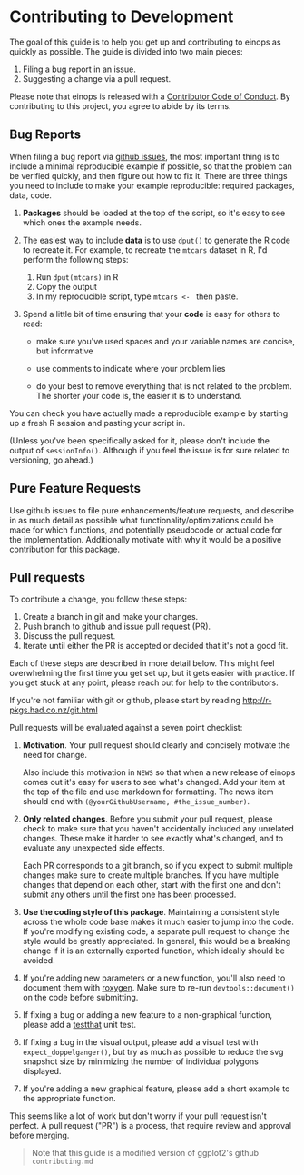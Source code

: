 # Contributing to Development

The goal of this guide is to help you get up and contributing to einops as quickly as possible. The guide is divided into two main pieces:

1. Filing a bug report in an issue.
2. Suggesting a change via a pull request.

Please note that einops is released with a [Contributor Code of Conduct](.github/CODE_OF_CONDUCT.md). By contributing to this project,
you agree to abide by its terms.

## Bug Reports

When filing a bug report via [github issues](.github/issues), the most important thing is to include a minimal
reproducible example if possible, so that the problem can be verified quickly, and then figure out how to fix it. There are three things you need to include to make your example reproducible: required packages, data, code.

1.  **Packages** should be loaded at the top of the script, so it's easy to
    see which ones the example needs.
 
2.  The easiest way to include **data** is to use `dput()` to generate the R code
    to recreate it. For example, to recreate the `mtcars` dataset in R,
    I'd perform the following steps:
 
       1. Run `dput(mtcars)` in R
       2. Copy the output
       3. In my reproducible script, type `mtcars <- ` then paste.
 
3.  Spend a little bit of time ensuring that your **code** is easy for others to
    read:
 
    - make sure you've used spaces and your variable names are concise, but
      informative
 
    - use comments to indicate where your problem lies
 
    - do your best to remove everything that is not related to the problem. 
     The shorter your code is, the easier it is to understand.

You can check you have actually made a reproducible example by starting up a
fresh R session and pasting your script in.

(Unless you've been specifically asked for it, please don't include the output
of `sessionInfo()`. Although if you feel the issue is for sure related to versioning, go ahead.)

## Pure Feature Requests

Use github issues to file pure enhancements/feature requests, and describe in as much detail as possible what functionality/optimizations could be made for which functions, and potentially pseudocode or actual code for the implementation. Additionally motivate with why it would be a positive contribution for this package.

## Pull requests

To contribute a change, you follow these steps:

1. Create a branch in git and make your changes.
2. Push branch to github and issue pull request (PR).
3. Discuss the pull request.
4. Iterate until either the PR is accepted or decided that it's not
   a good fit.

Each of these steps are described in more detail below. This might feel
overwhelming the first time you get set up, but it gets easier with practice.
If you get stuck at any point, please reach out for help to the contributors.

If you're not familiar with git or github, please start by reading <http://r-pkgs.had.co.nz/git.html>

Pull requests will be evaluated against a seven point checklist:

1.  __Motivation__. Your pull request should clearly and concisely motivate the
    need for change.

    Also include this motivation in `NEWS` so that when a new release of
    einops comes out it's easy for users to see what's changed. Add your
    item at the top of the file and use markdown for formatting. The
    news item should end with `(@yourGithubUsername, #the_issue_number)`.

2.  __Only related changes__. Before you submit your pull request, please
    check to make sure that you haven't accidentally included any unrelated
    changes. These make it harder to see exactly what's changed, and to
    evaluate any unexpected side effects.

    Each PR corresponds to a git branch, so if you expect to submit
    multiple changes make sure to create multiple branches. If you have
    multiple changes that depend on each other, start with the first one
    and don't submit any others until the first one has been processed.

3.  __Use the coding style of this package__. Maintaining a consistent style across the whole code base makes it much easier to jump into the code. If you're modifying existing code, a separate pull request to change the style would be greatly appreciated. In general, this would be a breaking change if it is an externally exported function, which ideally should be avoided.

4.  If you're adding new parameters or a new function, you'll also need
    to document them with [roxygen](https://github.com/klutometis/roxygen).
    Make sure to re-run `devtools::document()` on the code before submitting.

5.  If fixing a bug or adding a new feature to a non-graphical function,
    please add a [testthat](https://github.com/r-lib/testthat) unit test.

6.  If fixing a bug in the visual output, please add a visual test with
    ```expect_doppelganger()```, but try as much as possible to reduce
    the svg snapshot size by minimizing the number of individual polygons
    displayed.

7.  If you're adding a new graphical feature, please add a short example
    to the appropriate function.

This seems like a lot of work but don't worry if your pull request isn't perfect.
A pull request ("PR") is a process, that require review and approval before merging.

> Note that this guide is a modified version of ggplot2's github `contributing.md`
